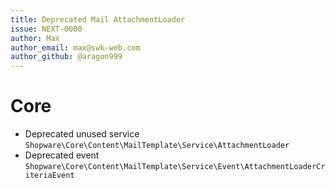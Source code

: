 ```yaml
---
title: Deprecated Mail AttachmentLoader
issue: NEXT-0000
author: Max
author_email: max@swk-web.com
author_github: @aragon999
---
```

# Core
* Deprecated unused service `Shopware\Core\Content\MailTemplate\Service\AttachmentLoader`
* Deprecated event `Shopware\Core\Content\MailTemplate\Service\Event\AttachmentLoaderCriteriaEvent`
